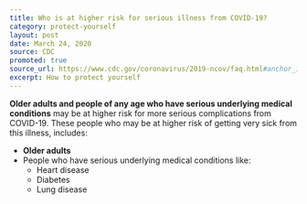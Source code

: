 ```yaml
---
title: Who is at higher risk for serious illness from COVID-19?
category: protect-yourself
layout: post
date: March 24, 2020
source: CDC
promoted: true
source_url: https://www.cdc.gov/coronavirus/2019-ncov/faq.html#anchor_1584386949645
excerpt: How to protect yourself
---
```


**Older adults and people of any age who have serious underlying medical conditions** may be at higher risk for more serious complications from COVID-19. These people who may be at higher risk of getting very sick from this illness, includes:

* **Older adults**
* People who have serious underlying medical conditions like:
	* Heart disease
	* Diabetes
	* Lung disease
